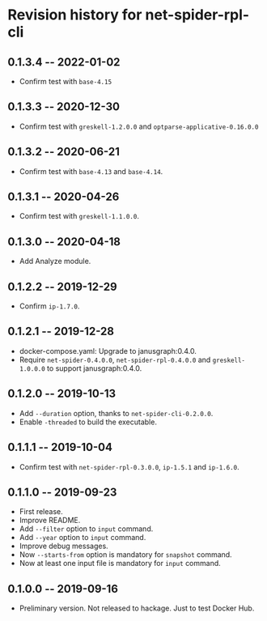 # Revision history for net-spider-rpl-cli

## 0.1.3.4  -- 2022-01-02

* Confirm test with `base-4.15`

## 0.1.3.3  -- 2020-12-30

* Confirm test with `greskell-1.2.0.0` and `optparse-applicative-0.16.0.0`

## 0.1.3.2  -- 2020-06-21

* Confirm test with `base-4.13` and `base-4.14`.

## 0.1.3.1  -- 2020-04-26

* Confirm test with `greskell-1.1.0.0`.

## 0.1.3.0  -- 2020-04-18

* Add Analyze module.

## 0.1.2.2  -- 2019-12-29

* Confirm `ip-1.7.0`.

## 0.1.2.1  -- 2019-12-28

* docker-compose.yaml: Upgrade to janusgraph:0.4.0.
* Require `net-spider-0.4.0.0`, `net-spider-rpl-0.4.0.0` and
  `greskell-1.0.0.0` to support janusgraph:0.4.0.

## 0.1.2.0  -- 2019-10-13

* Add `--duration` option, thanks to `net-spider-cli-0.2.0.0`.
* Enable `-threaded` to build the executable.

## 0.1.1.1  -- 2019-10-04

* Confirm test with `net-spider-rpl-0.3.0.0`, `ip-1.5.1` and `ip-1.6.0`.

## 0.1.1.0  -- 2019-09-23

* First release.
* Improve README.
* Add `--filter` option to `input` command.
* Add `--year` option to `input` command.
* Improve debug messages.
* Now `--starts-from` option is mandatory for `snapshot` command.
* Now at least one input file is mandatory for `input` command.


## 0.1.0.0  -- 2019-09-16

* Preliminary version. Not released to hackage. Just to test Docker Hub.
